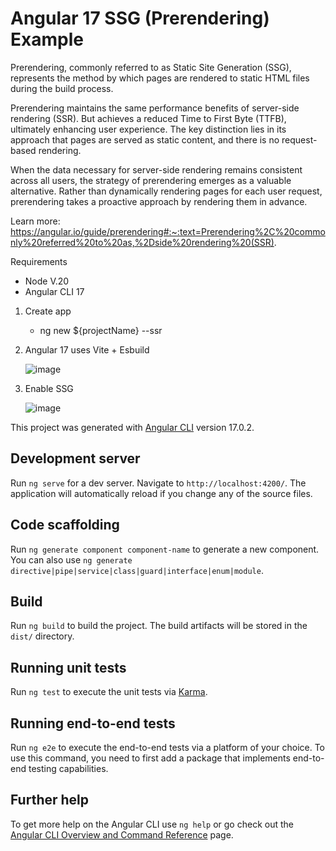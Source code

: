 # Angular 17 SSG (Prerendering) Example

Prerendering, commonly referred to as Static Site Generation (SSG), represents the method by which pages are rendered to static HTML files during the build process.

Prerendering maintains the same performance benefits of server-side rendering (SSR). But achieves a reduced Time to First Byte (TTFB), ultimately enhancing user experience. The key distinction lies in its approach that pages are served as static content, and there is no request-based rendering.

When the data necessary for server-side rendering remains consistent across all users, the strategy of prerendering emerges as a valuable alternative. Rather than dynamically rendering pages for each user request, prerendering takes a proactive approach by rendering them in advance.

Learn more: https://angular.io/guide/prerendering#:~:text=Prerendering%2C%20commonly%20referred%20to%20as,%2Dside%20rendering%20(SSR).

Requirements
 - Node V.20
 - Angular CLI 17

  1. Create app
     - ng new ${projectName} --ssr
        
1. Angular 17 uses Vite + Esbuild
   
   ![image](https://github.com/kcaayush2158/Angular-SSG/assets/28734661/a24dc06e-06f8-4c55-8393-eed5e8470a87)

3. Enable SSG
   
   ![image](https://github.com/kcaayush2158/Angular-SSG/assets/28734661/9a60254e-17ce-4da6-9727-ba0840b7082a)


This project was generated with [Angular CLI](https://github.com/angular/angular-cli) version 17.0.2.

## Development server

Run `ng serve` for a dev server. Navigate to `http://localhost:4200/`. The application will automatically reload if you change any of the source files.

## Code scaffolding

Run `ng generate component component-name` to generate a new component. You can also use `ng generate directive|pipe|service|class|guard|interface|enum|module`.

## Build

Run `ng build` to build the project. The build artifacts will be stored in the `dist/` directory.

## Running unit tests

Run `ng test` to execute the unit tests via [Karma](https://karma-runner.github.io).

## Running end-to-end tests

Run `ng e2e` to execute the end-to-end tests via a platform of your choice. To use this command, you need to first add a package that implements end-to-end testing capabilities.

## Further help

To get more help on the Angular CLI use `ng help` or go check out the [Angular CLI Overview and Command Reference](https://angular.io/cli) page.
